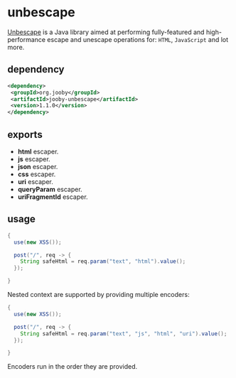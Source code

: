 # unbescape

<a href="https://github.com/unbescape/unbescape">Unbescape</a> is a Java library aimed at performing fully-featured and high-performance escape and unescape operations for: ```HTML```, ```JavaScript``` and lot more.

## dependency

```xml
<dependency>
 <groupId>org.jooby</groupId>
 <artifactId>jooby-unbescape</artifactId>
 <version>1.1.0</version>
</dependency>
```

## exports

* **html** escaper. 
* **js** escaper. 
* **json** escaper. 
* **css** escaper. 
* **uri** escaper. 
* **queryParam** escaper. 
* **uriFragmentId** escaper. 

## usage

```java
{
  use(new XSS());

  post("/", req -> {
    String safeHtml = req.param("text", "html").value();
  });

}
```

Nested context are supported by providing multiple encoders:

```java
{
  use(new XSS());

  post("/", req -> {
    String safeHtml = req.param("text", "js", "html", "uri").value();
  });

}
```

Encoders run in the order they are provided.
